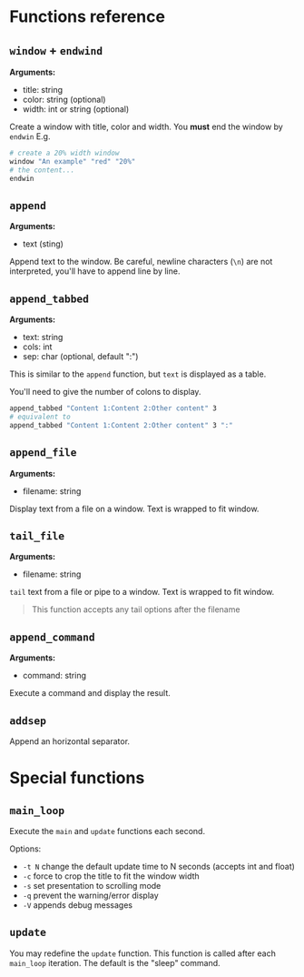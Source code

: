 # Functions reference

## `window` + `endwind`

**Arguments:**

- title: string
- color: string (optional)
- width: int or string (optional)

Create a window with title, color and width. You **must** end the window by `endwin`
E.g.

```bash
# create a 20% width window
window "An example" "red" "20%"
# the content...
endwin
```

## `append`

**Arguments:**

- text (sting)

Append text to the window. Be careful, newline characters (`\n`) are not interpreted, you'll have to append line by line.

## `append_tabbed`

**Arguments:**

- text: string
- cols: int
- sep: char (optional, default ":")

This is similar to the `append` function, but `text` is displayed as a table. 

You'll need to give the number of colons to display.


```bash
append_tabbed "Content 1:Content 2:Other content" 3
# equivalent to
append_tabbed "Content 1:Content 2:Other content" 3 ":"
```

## `append_file`

**Arguments:**

- filename: string

Display text from a file on a window. Text is wrapped to fit window.

## `tail_file`

**Arguments:**

- filename: string

`tail` text from a file or pipe to a window. Text is wrapped to fit window.

> This function accepts any tail options after the filename

## `append_command`

**Arguments:**

- command: string

Execute a command and display the result.

## `addsep`

Append an horizontal separator.


# Special functions

## `main_loop`

Execute the `main` and `update` functions each second.

Options:

- `-t N` change the default update time to N seconds (accepts int and float)
- `-c` force to crop the title to fit the window width
- `-s` set presentation to scrolling mode
- `-q` prevent the warning/error display
- `-V` appends debug messages


## `update`

You may redefine the `update` function. This function is called after each `main_loop` iteration. The default is the "sleep" command.

